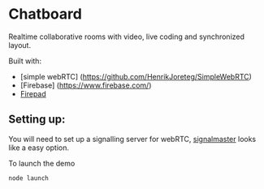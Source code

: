 # Chatboard

Realtime collaborative rooms with video, live coding and synchronized layout.

Built with:
- [simple webRTC] (https://github.com/HenrikJoreteg/SimpleWebRTC)
- [Firebase] (https://www.firebase.com/)
- [Firepad](http://www.firepad.io/)

## Setting up:

You will need to set up a signalling server for webRTC, [signalmaster](https://github.com/andyet/signalmaster) looks like a easy option.

To launch the demo

```
node launch
```
